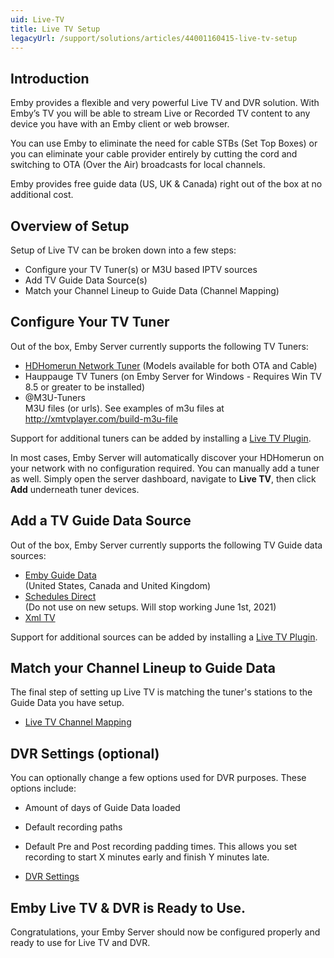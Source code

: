 ```yaml
---
uid: Live-TV
title: Live TV Setup
legacyUrl: /support/solutions/articles/44001160415-live-tv-setup
---
```


## Introduction

Emby provides a flexible and very powerful Live TV and DVR solution.  With Emby’s TV you will be able to stream Live or Recorded TV content to any device you have with an Emby client or web browser.

You can use Emby to eliminate the need for cable STBs (Set Top Boxes) or you can eliminate your cable provider entirely by cutting the cord and switching to OTA (Over the Air) broadcasts for local channels.

Emby provides free guide data (US, UK & Canada) right out of the box at no additional cost.

## Overview of Setup

Setup of Live TV can be broken down into a few steps:
* Configure your TV Tuner(s) or M3U based IPTV sources
* Add TV Guide Data Source(s)
* Match your Channel Lineup to Guide Data (Channel Mapping)

## Configure Your TV Tuner

Out of the box, Emby Server currently supports the following TV Tuners:

- [HDHomerun Network Tuner](HDHomeRun-Setup.md) (Models available for both OTA and Cable)
- Hauppauge TV Tuners (on Emby Server for Windows - Requires Win TV 8.5 or greater to be installed)
- @M3U-Tuners  
M3U files (or urls). See examples of m3u files at http://xmtvplayer.com/build-m3u-file

Support for additional tuners can be added by installing a [Live TV Plugin](Live-TV-Plugins.md).

In most cases, Emby Server will automatically discover your HDHomerun on your network with no configuration required. You can manually add a tuner as well.  Simply open the server dashboard, navigate to **Live TV**, then click **Add** underneath tuner devices.

## Add a TV Guide Data Source

Out of the box, Emby Server currently supports the following TV Guide data sources:

* [Emby Guide Data](Emby-Guide-Data.md)  
  (United States, Canada and United Kingdom)
* [Schedules Direct](Schedules-Direct.md)  
  (Do not use on new setups. Will stop working June 1st, 2021)
* [Xml TV](Xml-Tv.md)

Support for additional sources can be added by installing a [Live TV Plugin](Live-TV-Plugins.md).

## Match your Channel Lineup to Guide Data
The final step of setting up Live TV is matching the tuner's stations to the Guide Data you have setup.

* [Live TV Channel Mapping](Live-TV-Channel-Mapping.md)

## DVR Settings (optional)

You can optionally change a few options used for DVR purposes.  These options include:
* Amount of days of Guide Data loaded
* Default recording paths
* Default Pre and Post recording padding times.  This allows you set recording to start X minutes early and finish Y minutes late.

* [DVR Settings](DVR-Settings.md)

## Emby Live TV & DVR is Ready to Use.
Congratulations, your Emby Server should now be configured properly and ready to use for Live TV and DVR.